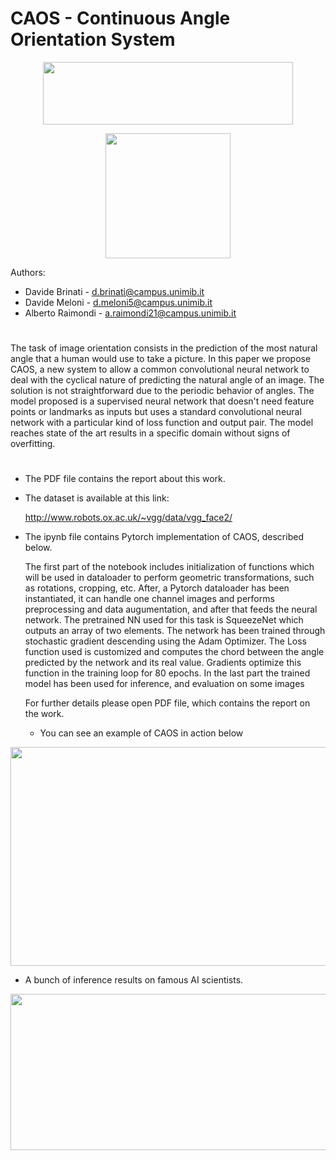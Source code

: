 # CAOS -  Continuous Angle Orientation System

<p align="center">
  <img width="400" height="100" src="https://github.com/done1892/Advanced-Machine-Learning-Project/blob/master/pics/logo_DS.png">
</p>

<p align="center">
  <img width="200" height="200" src="https://github.com/done1892/Advanced-Machine-Learning-Project/blob/master/pics/logo.png">
</p>

Authors:
- Davide Brinati - d.brinati@campus.unimib.it
- Davide Meloni - d.meloni5@campus.unimib.it
- Alberto Raimondi - a.raimondi21@campus.unimib.it


# 

The task of image orientation consists in the prediction of the most
natural angle that a human would use to take a picture. In this paper
we propose CAOS, a new system to allow a common convolutional
neural network to deal with the cyclical nature of predicting the natural angle of an image. The solution is not straightforward due to
the periodic behavior of angles. The model proposed is a supervised neural network that doesn't need feature points or landmarks as inputs but uses a standard convolutional neural network with a particular kind of loss function and output pair. The model reaches state of the art results in a specific domain without signs of overfitting.

#

- The PDF file contains the report about this work.

* The dataset is available at this link:

  http://www.robots.ox.ac.uk/~vgg/data/vgg_face2/

- The ipynb file contains Pytorch implementation of CAOS, described below.

  The first part of the notebook includes initialization of functions which will be used in dataloader to perform geometric transformations, such as rotations, cropping, etc.
  After, a Pytorch dataloader has been instantiated, it can handle one channel images and performs preprocessing and data augumentation, and after that feeds the neural network.
  The pretrained NN used for this task is SqueezeNet which outputs an array of two elements. The network has been trained through stochastic gradient descending using the Adam Optimizer. The Loss function used is customized and computes the chord between the angle predicted by the network and its real value. Gradients optimize this function in the training loop for 80 epochs.
  In the last part the trained model has been used for inference, and evaluation on some images
  
  For further details please open PDF file, which contains the report on the work.
  
  - You can see an example of CAOS in action below
<p align="center">
  <img width="650" height="350" src="https://github.com/done1892/Advanced-Machine-Learning-Project/blob/master/pics/CAOS-Demo.gif">
</p>

- A bunch of inference results on famous AI scientists.

<p align="center">
  <img width="1000" height="250" src="https://github.com/done1892/Advanced-Machine-Learning-Project/blob/master/pics/rotation_sample.png">
</p>

